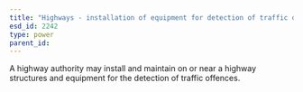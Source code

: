 ```yaml
---
title: "Highways - installation of equipment for detection of traffic offences"
esd_id: 2242
type: power
parent_id:  
---
```


A highway authority may install and maintain on or near a highway structures and equipment for the detection of traffic offences.

